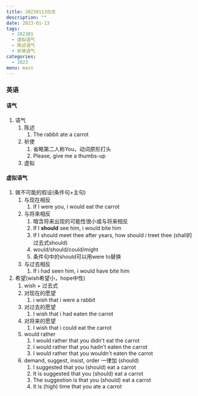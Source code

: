 ```yaml
---
title: 20230113日志
description: ""
date: 2023-01-13
tags:
  - 202301
  - 虚拟语气
  - 陈述语气
  - 祈使语气
categories:
  - 2023
menu: main
---
```



### 英语

#### 语气

1. 语气
   1. 陈述
      1. The rabbit ate a carrot
   2. 祈使
      1. 省略第二人称You，动词原形打头
      2. Please, give me a thumbs-up
   3. 虚拟

<!--more-->

#### 虚拟语气

1. 做不可能的假设(条件句+主句)
   1. 与现在相反
      1. If I were you, i would eat the carrot
   2. 与将来相反
      1. 暗含将来出现的可能性很小或与将来相反
      2. If I **should** see him, i would bite him
      3. If I should meet thee after years, how should i treet thee (shall的过去式should)
      4. would/should/could/might
      5. 条件句中的should可以用were to替换
   3. 与过去相反
      1. If i had seen him, i would have bite him
2. 希望(wish希望小，hope中性)
   1. wish + 过去式
   2. 对现在的愿望
      1. i wish that i were a rabbit
   3. 对过去的愿望
      1. I wish that i had eaten the carrot
   4. 对将来的愿望
      1. I wish that i could eat the carrot
   5. would rather
      1. I would rather that you didn't eat the carrot
      2. I would rather that you hadn't eaten the carrot
      3. I would rather that you wouldn't eaten the carrot
   6. demand, suggest, insist, order 一律加 (should)
      1. I suggested that you (should) eat a carrot
      2. It is suggested that you (should) eat a carrot
      3. The suggestion is that you (should) eat a carrot
      4. It is (high) time that you ate a carrot
  